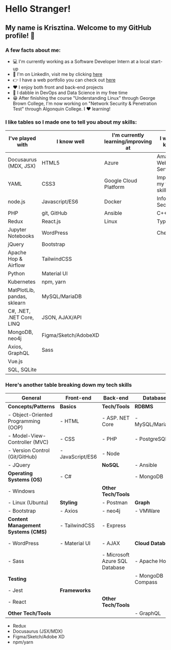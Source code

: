 # Hello Stranger!

## My name is Krisztina. Welcome to my GitHub profile! :wave:


### A few facts about me:
- :computer: I'm currently working as a Software Developer Intern at a local start-up 
- :briefcase: I'm on LinkedIn, visit me by clicking [here](https://www.linkedin.com/in/krisztinapap/)
- :point_right: I have a web portfolio you can check out [here](https://www.kriszdev.com/)
- :heart: I enjoy both front and back-end projects
- :brain: I dabble in DevOps and Data Science in my free time
- :grin: After finishing the course "Understanding Linux" through George Brown College, I'm now working on "Network Security & Penetration Test" through Algonquin College. I :heart: learning!


### I like tables so I made one to tell you about my skills:

I've played with | I know well | I'm currently learning/improving at | I want to know!
---------------- | ------ | ----------------------- | --------------
Docusaurus (MDX, JSX) | HTML5 | Azure | Amazon Web Services
YAML | CSS3 | Google Cloud Platform | Improve my testing skills
node.js | Javascript/ES6 | Docker | Information Security
PHP | git, GitHub | Ansible | C++
Redux | React.js | Linux | TypeScript
Jupyter Notebooks | WordPress |  | Chef
jQuery | Bootstrap | | 
Apache Hop & Airflow | TailwindCSS | | 
Python | Material UI | |
Kubernetes | npm, yarn | | 
MatPlotLib, pandas, sklearn | MySQL/MariaDB | 
C#, .NET, .NET Core, LINQ | JSON, AJAX/API 
MongoDB, neo4j | Figma/Sketch/AdobeXD
Axios, GraphQL | Sass
Vue.js | 
SQL, SQLite |

### Here's another table breaking down my tech skills

General | Front-end | Back-end | Database | DevOps                 
------- | --------- | -------- | -------- | ------
**Concepts/Patterns** | **Basics** | **Tech/Tools** | **RDBMS** | **Infrastructure**     
- Object-Oriented Programming (OOP) | - HTML | - ASP. NET Core | - MySQL/MariaDB | - Microsoft Azure      
- Model-View-Controller (MVC) | - CSS | - PHP | - PostgreSQL                        
- Version Control (Git/GitHub) | - JavaScript/ES6 | - Node | | **Automation**         
| - JQuery |  | **NoSQL** | - Ansible              
**Operating Systems (OS)** | - C# |  | - MongoDB                        
- Windows |  | **Other Tech/Tools** |  | **Virtualization**     
- Linux (Ubuntu) | **Styling** | - Postman | **Graph**  | - VirtualBox           
| - Bootstrap | - Axios | - neo4j | - VMWare               
**Content Management Systems (CMS)** | - TailwindCSS | - Express                         
- WordPress | - Material UI | - AJAX | **Cloud Databses** | **Workflow Management**
| - Sass |  | - Microsoft Azure SQL Database | - Apache Hop           
**Testing** |  |  | - MongoDB Compass | - Apache Airflow       
- Jest | **Frameworks**                       
| - React |  | **Other Tech/Tools**                        
**Other Tech/Tools** |  |  | - GraphQL                          
- Redux                      
- Docusaurus (JSX/MDX)                     
- Figma/Sketch/Adobe XD                      
- npm/yarn                    
